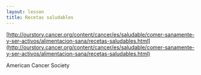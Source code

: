 ```yaml
---
layout: lesson
title: Recetas saludables 
---
```


[http://ourstory.cancer.org/content/cancer/es/saludable/comer-sanamente-y-ser-activos/alimentacion-sana/recetas-saludables.html](http://ourstory.cancer.org/content/cancer/es/saludable/comer-sanamente-y-ser-activos/alimentacion-sana/recetas-saludables.html) 

American Cancer Society
